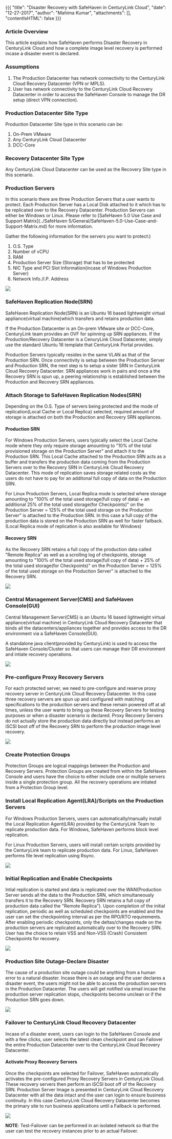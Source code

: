 {{{
  "title": "Disaster Recovery with SafeHaven in CenturyLink Cloud",
  "date": "12-27-2017",
  "author": "Mahima Kumar",
  "attachments": [],
  "contentIsHTML": false
}}}

### Article Overview
This article explains how SafeHaven performs Disaster Recovery in CenturyLink Cloud and how a complete image level recovery is performed incase a disaster event is declared.

### Assumptions
1. The Production Datacenter has network connectivity to the CenturyLink Cloud Recovery Datacenter (VPN or MPLS).
2. User has network connectivity to the CenturyLink Cloud Recovery Datacenter in order to access the SafeHaven Console to manage the DR setup (direct VPN connection).

### Production Datacenter Site Type
Production Datacenter Site type in this scenario can be:

1. On-Prem VMware
2. Any CenturyLink Cloud Datacenter
3. DCC-Core

### Recovery Datacenter Site Type
Any CenturyLink Cloud Datacenter can be used as the Recovery Site type in this scenario.

### Production Servers
In this scenario there are three Production Servers that a user wants to protect. Each Production Server has a Local Disk attached to it which has to be replicated over to the Recovery Datacenter. Production Servers can either be Windows or Linux. Please refer to [SafeHaven 5.0 Use Case and Support Matrix](../SafeHaven 5/General/SafeHaven-5.0-Use-Case-and-Support-Matrix.md) for more information.

Gather the following information for the servers you want to protect:)

1. O.S. Type
2. Number of vCPU
3. RAM
4. Production Server Size (Storage) that has to be protected
5. NIC Type and PCI Slot Information(incase of Windows Production Server)
6. Network Info./I.P. Address

![](../../images/SHOverview/DRinCLC/ProductionServers.PNG)

### SafeHaven Replication Node(SRN)
SafeHaven Replication Node(SRN) is an Ubuntu 16 based lightweight virtual appliance(virtual machine)which transfers and retains production data.

If the Production Datacenter is an On-prem VMware site or DCC-Core, CenturyLink team provides an OVF for spinning up SRN appliances. If the Production/Recovery Datacenter is a CenuryLink Cloud Datacenter, simply use the standard Ubuntu 16 template that CenturyLink Portal provides.

Production Servers typically resides in the same VLAN as that of the Production SRN. Once connectivity is setup between the Production Server and Production SRN, the next step is to setup a sister SRN in CenturyLink Cloud Recovery Datacenter. SRN appliances work in pairs and once a the Recovery SRN is spun up, a peering relationship is established between the Production and Recovery SRN appliances.

### Attach Storage to SafeHaven Replication Nodes(SRN)
Depending on the O.S. Type of servers being protected and the mode of replication(Local Cache or Local Replica) selected, required amount of storage is attached on both the Production and Recovery SRN appliances.

#### Production SRN
For Windows Production Servers, users typically select the Local Cache mode where they only require storage amounting to "10% of the total provisioned storage on the Production Server" and attach it to the Production SRN. This Local Cache attached to the Production SRN acts as a buffer and transfers the production data coming from the Production Servers over to the Recovery SRN in CenturyLink Cloud Recovery Datacenter. This mode of replication saves storage related costs as the users do not have to pay for an additonal full copy of data on the Production SRN.

For Linux Production Servers, Local Replica mode is selected where storage amounting to "100% of the total used storage(full copy of data) + an additional 25% of the total used storage(for Checkpoints)" on the Production Server = 125% of the total used storage on the Production Server" is attached to the Production SRN. In this case a full copy of the production data is stored on the Production SRN as well for faster failback.
(Local Replica mode of replication is also available for Windows)

#### Recovery SRN
As the Recovery SRN retains a full copy of the production data called "Remote Replica" as well as a scrolling log of checkpoints, storage amounting to "100% of the total used storage(full copy of data) + 25% of the total used storage(for Checkpoints)" on the Production Server = 125% of the total used storage on the Production Server" is attached to the Recovery SRN.

![](../../images/SHOverview/DRinCLC/SRNs.PNG)

### Central Management Server(CMS) and SafeHaven Console(GUI)
Central Management Server(CMS) is an Ubuntu 16 based lightweight virtual appliance(virtual machine) in CenturyLink Cloud Recovery Datacenter that binds all the datacenters/appliances together and provides access to the DR environment via a SafeHaven Console(GUI).

A standalone java client(provided by CenturyLink) is used to access the SafeHaven Console/Cluster so that users can manage their DR environment and intiate recovery operations.

![](../../images/SHOverview/DRinCLC/CMSandConsole.PNG)

### Pre-configure Proxy Recovery Servers
For each protected server, we need to pre-configure and reserve proxy recovery server in CenturyLink Cloud Recovery Datacenter. In this case three recovery servers are spun up and configured with matching specifications to the production servers and these remain powered off at all times, unless the user wants to bring up these Recovery Servers for testing purposes or when a disaster scenario is declared. Proxy Recovery Servers do not actually store the production data directly but instead performs an iSCSI boot off of the Recovery SRN to perform the production image level recovery.

![](../../images/SHOverview/DRinCLC/RecoveryServers.PNG)

### Create Protection Groups
Protection Groups are logical mappings between the Production and Recovery Servers. Protection Groups are created from within the SafeHaven Console and users have the choice to either include one or multiple servers inside a single protection group. All the recovery operations are intiated from a Protection Group level.

### Install Local Replication Agent(LRA)/Scripts on the Production Servers
For Windows Production Servers, users can automatically/manually install the Local Replication Agent(LRA) provided by the CenturyLink Team to replicate production data. For Windows, SafeHaven performs block level replication.

For Linux Production Servers, users will install certain scripts provided by the CenturyLink team to replicate production data. For Linux, SafeHaven performs file level replication using Rsync.

![](../../images/SHOverview/DRinCLC/LRA.PNG)

### Initial Replication and Enable Checkpoints
Intial replication is started and data is replicated over the WAN(Production Server sends all the data to the Production SRN, which simultaneously transfers it to the Recovery SRN. Recovery SRN retains a full copy of production data called the "Remote Replica"). Upon completion of the initial replication, periodic as well as scheduled checkpoints are enabled and the user can set the checkpointing interval as per the RPO/RTO requirements. After enabling periodic checkpoints, only the deltas/changes made on the production servers are replicated automatically over to the Recovery SRN. User has the choice to retain VSS and Non-VSS (Crash) Consistent Checkpoints for recovery.

![](../../images/SHOverview/DRinCLC/Replication.PNG)

### Production Site Outage-Declare Disaster
The cause of a production site outage could be anything from a human error to a natural disaster. Incase there is an outage and the user declares a disaster event,  the users might not be able to access the production servers in the Production Datacenter. The users will get notified via email incase the production server replication stops, checkpoints become unclean or if the Production SRN goes down.

![](../../images/SHOverview/DRinCLC/Failover.PNG)

### Failover to CenturyLink Cloud Recovery Datacenter
Incase of a disaster event, users can login to the SafeHaven Console and with a few clicks, user selects the latest clean checkpoint and can Failover the entire Production Datacenter over to the CenturyLink Cloud Recovery Datacenter.

#### Activate Proxy Recovery Servers
Once the checkpoints are selected for Failover, SafeHaven automatically activates the pre-configured Proxy Recovery Servers in CenturyLink Cloud. These recovery servers then perform an iSCSI boot off of the Recovery SRN. Production Server Image is presented in CenturyLink Cloud Recovery Datacenter with all the data intact and the user can login to ensure business continuity. In this case CenturyLink Cloud Recovery Datacenter becomes the primary site to run business applications until a Failback is performed.

![](../../images/SHOverview/DRinCLC/Stubs.PNG)

**NOTE**: Test-Failover can be performed in an isolated network so that the user can test the recovery instances prior to an actual Failover.
